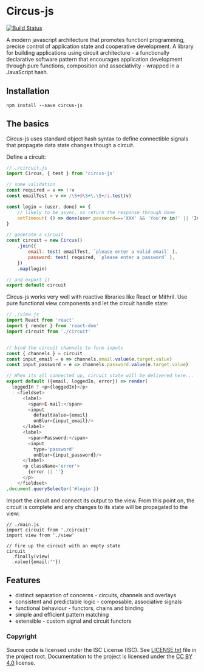 # Circus-js

[![Build Status](https://travis-ci.org/philtoms/circus-js.svg?branch=master)](https://travis-ci.org/philtoms/circus-js)

A modern javascript architecture that promotes functionl programming, precise control of application state and cooperative development.
A library for building applications using circuit architecture - a functionally declarative software pattern that encourages application development through pure functions, composition and associativity - wrapped in a JavaScript hash.

## Installation
```shell
npm install --save circus-js
```

## The basics

Circus-js uses standard object hash syntax to define connectible signals that propagate data state changes though a circuit.

Define a circuit:


```javascript
// ./circuit.js
import Circus, { test } from 'circus-js'

// some validation
const required = v => !!v
const emailTest = v => /\S+@\S+\.\S+/i.test(v)

const login = (user, done) => {
    // likely to be async, so return the response through done
    setTimeout( () => done(user.password==='XXX' && 'You're in!' || 'Invalid user'))
}

// generate a circuit
const circuit = new Circus()
    .join({
        email: test( emailTest, `please enter a valid email` ),
        password: test( required, `please enter a password` ),
    })
    .map(login)

// and export it
export default circuit

```


Circus-js works very well with reactive libraries like React or Mithril. Use pure functional view components and let the circuit handle state:


```javascript
// ./view.js
import React from 'react'
import { render } from 'react-dom'
import circuit from './circuit'


// bind the circuit channels to form inputs
const { channels } = circuit
const input_email = e => channels.email.value(e.target.value)
const input_password = e => channels.password.value(e.target.value)

// When its all connected up, circuit state will be delivered here...
export default ({email, loggedIn, error}) => render(
  loggedIn ? <p>{loggedIn}</p>
  : <fieldset>
      <label>
        <span>E-mail:</span>
        <input
          defaultValue={email}
          onBlur={input_email}/>
      </label>
      <label>
        <span>Password:</span>
        <input
          type='password'
          onBlur={input_password}/>
      </label>
      <p className='error'>
        {error || ''}
      </p>
    </fieldset>
,document.querySelector('#login'))

```


Import the circuit and connect its output to the view. From this point on, the circuit is complete and
any changes to its state will be propagated to the view:


```
// ./main.js
import circuit from './circuit'
import view from './view'

// fire up the circuit with an empty state
circuit
  .finally(view)
  .value({email:''})

```

## Features

* distinct separation of concerns - circuits, channels and overlays
* consistent and predictable logic - composable, associative signals
* functional behaviour - functors, chains and binding
* simple and efficient pattern matching
* extensible - custom signal and circuit functors

### Copyright

Source code is licensed under the ISC License (ISC). See [LICENSE.txt](./LICENSE.txt)
file in the project root. Documentation to the project is licensed under the
[CC BY 4.0](http://creativecommons.org/licenses/by/4.0/) license.

